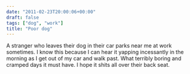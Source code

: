 ```yaml
---
date: "2011-02-23T20:00:06+00:00"
draft: false
tags: ["dog", "work"]
title: "Poor dog"
---
```


A stranger who leaves their dog in their car parks near me at work sometimes. I know this because I can hear it yapping incessantly in the morning as I get out of my car and walk past. What terribly boring and cramped days it must have. I hope it shits all over their back seat.
